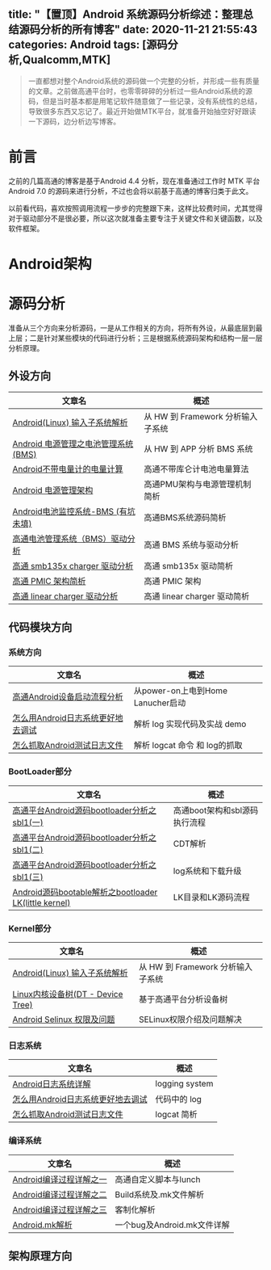title: "【置顶】Android 系统源码分析综述：整理总结源码分析的所有博客"
date: 2020-11-21 21:55:43
categories: Android
tags: [源码分析,Qualcomm,MTK]
---
> 一直都想对整个Android系统的源码做一个完整的分析，并形成一些有质量的文章。之前做高通平台时，也零零碎碎的分析过一些Android系统的源码，但是当时基本都是用笔记软件随意做了一些记录，没有系统性的总结，导致很多东西又忘记了。最近开始做MTK平台，就准备开始抽空好好跟读一下源码，边分析边写博客。

# 前言
之前的几篇高通的博客是基于Android 4.4 分析，现在准备通过工作时 MTK 平台 Android 7.0 的源码来进行分析，不过也会将以前基于高通的博客归类于此文。

以前看代码，喜欢按照调用流程一步步的完整跟下来，这样比较费时间，尤其觉得对于驱动部分不是很必要，所以这次就准备主要专注于关键文件和关键函数，以及软件框架。
<!--more-->
# Android架构

# 源码分析
准备从三个方向来分析源码，一是从工作相关的方向，将所有外设，从最底层到最上层；二是针对某些模块的代码进行分析；三是根据系统源码架构和结构一层一层分析原理。

## 外设方向

文章名 | 概述
---|---
[Android(Linux) 输入子系统解析](http://huaqianlee.github.io/2017/11/23/Android/Android-Linux-input-system-analysis/)|从 HW 到 Framework 分析输入子系统
[Android 电源管理之电池管理系统(BMS)](http://huaqianlee.github.io/2017/11/21/Android/BMS-of-Android-Power-Management/)|从 HW 到 APP 分析 BMS 系统  
[Android不带电量计的电量计算](http://huaqianlee.github.io/2015/01/21/Android/%E9%AB%98%E9%80%9AAndroid%E4%B8%8D%E5%B8%A6%E7%94%B5%E9%87%8F%E8%AE%A1%E7%9A%84%E7%94%B5%E9%87%8F%E8%AE%A1%E7%AE%97%E6%96%B9%E5%BC%8F/) | 高通不带库仑计电池电量算法
[Android 电源管理架构](http://huaqianlee.github.io/2015/05/30/Android/Android%E7%94%B5%E6%BA%90%E7%AE%A1%E7%90%86%E6%9E%B6%E6%9E%84/) | 高通PMU架构与电源管理机制简析
[Android电池监控系统-BMS (有坑未填)](http://huaqianlee.github.io/2015/06/06/Android/Android%E7%94%B5%E6%B1%A0%E7%9B%91%E6%8E%A7%E7%B3%BB%E7%BB%9F-BMS-%E4%B9%8B%E7%94%B5%E6%B1%A0%E7%B3%BB%E7%BB%9F%E6%9E%B6%E6%9E%84/) |高通BMS系统源码简析
[高通电池管理系统（BMS）驱动分析](http://huaqianlee.github.io/2015/06/24/Android/qaulcomm-bms-driver-analysis/)|高通 BMS 系统与驱动分析
[高通 smb135x charger 驱动分析](http://huaqianlee.github.io/2015/06/24/Android/smb135x-charger-driver/)|高通 smb135x 驱动简析
[高通 PMIC 架构简析](http://huaqianlee.github.io/2015/06/24/Android/qcom-pmic-driver/)| 高通 PMIC 架构
[高通 linear charger 驱动分析](http://huaqianlee.github.io/2015/06/24/Android/linear-charger-driver/)| 高通 linear charger 驱动简析

## 代码模块方向

### 系统方向
文章名 | 概述
---|---
[高通Android设备启动流程分析](http://huaqianlee.github.io/2015/08/23/Android/%E9%AB%98%E9%80%9AAndroid%E8%AE%BE%E5%A4%87%E5%90%AF%E5%8A%A8%E6%B5%81%E7%A8%8B%E5%88%86%E6%9E%90-%E4%BB%8Epower-on%E4%B8%8A%E7%94%B5%E5%88%B0Home-Lanucher%E5%90%AF%E5%8A%A8/)|从power-on上电到Home Lanucher启动
[怎么用Android日志系统更好地去调试](http://huaqianlee.github.io/2015/07/18/Android/%E6%80%8E%E4%B9%88%E7%94%A8Android%E6%97%A5%E5%BF%97%E7%B3%BB%E7%BB%9F%E6%9B%B4%E5%A5%BD%E5%9C%B0%E5%8E%BB%E8%B0%83%E8%AF%95-How-to-debug-with-Android-logging/)|解析 log 实现代码及实战 demo
[怎么抓取Android测试日志文件](http://huaqianlee.github.io/2015/07/19/Android/%E6%80%8E%E4%B9%88%E6%8A%93%E5%8F%96Android%E6%B5%8B%E8%AF%95%E6%97%A5%E5%BF%97%E6%96%87%E4%BB%B6-How-to-get-android-log-file/)|解析 logcat 命令 和 log的抓取

### BootLoader部分
文章名 | 概述
---|---
[高通平台Android源码bootloader分析之sbl1(一)](http://huaqianlee.github.io/2015/08/15/Android/%E9%AB%98%E9%80%9A%E5%B9%B3%E5%8F%B0Android%E6%BA%90%E7%A0%81bootloader%E5%88%86%E6%9E%90%E4%B9%8Bsbl1-%E4%B8%80/)|高通boot架构和sbl源码执行流程
[高通平台Android源码bootloader分析之sbl1(二)](http://huaqianlee.github.io/2015/08/15/Android/%E9%AB%98%E9%80%9A%E5%B9%B3%E5%8F%B0Android%E6%BA%90%E7%A0%81bootloader%E5%88%86%E6%9E%90%E4%B9%8Bsbl1-%E4%BA%8C/)|CDT解析
[高通平台Android源码bootloader分析之sbl1(三)](http://huaqianlee.github.io/2015/08/18/Android/%E9%AB%98%E9%80%9A%E5%B9%B3%E5%8F%B0Android%E6%BA%90%E7%A0%81bootloader%E5%88%86%E6%9E%90%E4%B9%8Bsbl1-%E4%B8%89/)|log系统和下载升级
[Android源码bootable解析之bootloader LK(little kernel)](http://huaqianlee.github.io/2015/07/25/Android/Android%E6%BA%90%E7%A0%81bootable%E8%A7%A3%E6%9E%90%E4%B9%8BLK-bootloader-little-kernel/)|LK目录和LK源码流程

### Kernel部分
文章名 | 概述
---|---
[Android(Linux) 输入子系统解析](http://huaqianlee.github.io/2017/11/23/Android/Android-Linux-input-system-analysis/)|从 HW 到 Framework 分析输入子系统
[Linux内核设备树(DT - Device Tree)](http://huaqianlee.github.io/2015/08/19/Android/%E9%AB%98%E9%80%9A%E5%B9%B3%E5%8F%B0Android%E6%BA%90%E7%A0%81%E5%88%86%E6%9E%90%E4%B9%8BLinux%E5%86%85%E6%A0%B8%E8%AE%BE%E5%A4%87%E6%A0%91-DT-Device-Tree-dts%E6%96%87%E4%BB%B6/)|基于高通平台分析设备树
[Android Selinux 权限及问题](http://huaqianlee.github.io/2017/11/14/Android/Android-SELinux-Permison-and-Question/)|SELinux权限介绍及问题解决


### 日志系统
文章名 | 概述
---|---
[Android日志系统详解](http://huaqianlee.github.io/2015/07/18/Android/Android-Logging-system-Android%E6%97%A5%E5%BF%97%E7%B3%BB%E7%BB%9F%E8%AF%A6%E8%A7%A3/)|logging system
[怎么用Android日志系统更好地去调试](http://huaqianlee.github.io/2015/07/18/Android/%E6%80%8E%E4%B9%88%E7%94%A8Android%E6%97%A5%E5%BF%97%E7%B3%BB%E7%BB%9F%E6%9B%B4%E5%A5%BD%E5%9C%B0%E5%8E%BB%E8%B0%83%E8%AF%95-How-to-debug-with-Android-logging/)|代码中的 log
[怎么抓取Android测试日志文件](http://huaqianlee.github.io/2015/07/19/Android/%E6%80%8E%E4%B9%88%E6%8A%93%E5%8F%96Android%E6%B5%8B%E8%AF%95%E6%97%A5%E5%BF%97%E6%96%87%E4%BB%B6-How-to-get-android-log-file/)|logcat 简析



### 编译系统
文章名 | 概述
---|---
[Android编译过程详解之一](http://huaqianlee.github.io/2015/07/11/Android/Android%E7%BC%96%E8%AF%91%E8%BF%87%E7%A8%8B%E8%AF%A6%E8%A7%A3%E4%B9%8B%E4%B8%80/)|高通自定义脚本与lunch
[Android编译过程详解之二](http://huaqianlee.github.io/2015/07/12/Android/Android%E7%BC%96%E8%AF%91%E8%BF%87%E7%A8%8B%E8%AF%A6%E8%A7%A3%E4%B9%8B%E4%BA%8C/)|Build系统及.mk文件解析
[Android编译过程详解之三](http://huaqianlee.github.io/2015/07/12/Android/Android%E7%BC%96%E8%AF%91%E8%BF%87%E7%A8%8B%E8%AF%A6%E8%A7%A3%E4%B9%8B%E4%B8%89/)|客制化解析
[Android.mk解析](http://huaqianlee.github.io/2015/07/12/Android/About-ActivityNotFoundException-Unable-to-find-explicit-activity-class-Android-mk%E8%A7%A3%E6%9E%90/)|一个bug及Android.mk文件详解



## 架构原理方向








